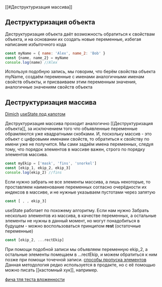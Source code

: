 
[[#Деструктуризация массива]]

## Деструктуризация объекта

Деструктуризация объекта даёт возможность обратиться к свойствам объекта, и на основании их создать новые переменные, избегая написание избыточного кода
```js
const myName = { name: 'Alex', name_2: 'Bob' }
const {name, name_2} = myName
console.log(name) //Alex 
```

Используя подобную запись, мы говорим, что берём свойства объекта myName, создаём переменные с именами аналогичными именам свойств объекты, и присваиваем этим переменным значения, аналогичные значениям свойств объекта

## Деструктуризация массива
[Dimich](https://youtu.be/xRe0hbu6qJw)
[useState под капотом](https://youtu.be/xRe0hbu6qJw)

Деструктуризация массива проходит аналогично [[Деструктуризация объекта]], за исключением того что объявленные переменные обрамляются уже квадратными скобками. И, поскольку массив - это объект с цифровыми именами свойств, то обратиться к свойству по имени уже не получится. Мы сами задаём имена переменных, следуя тому, что порядок элементов в массиве важен, строго по порядку элементов массива. 

```js
const myEkip = ['mask', 'fins', 'snorkel'] 
const [ekip_1, ekip_2, ekip_3] 
console.log(ekip_2) //fins
```

Если нужно забрать не все элементы массива, а лишь некоторые, то проставляем наименование переменных согласно очерёдности их индексов в массиве, и не нужные указываем пустотами через запятую 
```js
const [ , , ekip_3]
```

useState работает по похожему алгоритму.
Если нам нужно Забрать несколько элементов из массива, в качестве переменных, а остальные элементы не нужны в данный момент, но могут понадобиться в будущем - можно воспользоваться принципом **rest** (остаточные переменные) 
```js
const [ekip_2, ...rectEkip]
```
 
При помощи подобной записи мы объявляем переменную ekip_2, а остальные элементы помещаем в ...rectEkip, и можем обратиться к ним позже при помощи точечной записи.
[способы пропуска элементов](https://youtu.be/xRe0hbu6qJw?t=2516) 
Данная методология редко используется в продакте, но с её помощью можно писать [[кастомный хук]], например.

[фича тля теста вложенности](https://youtu.be/xRe0hbu6qJw?t=2749)
